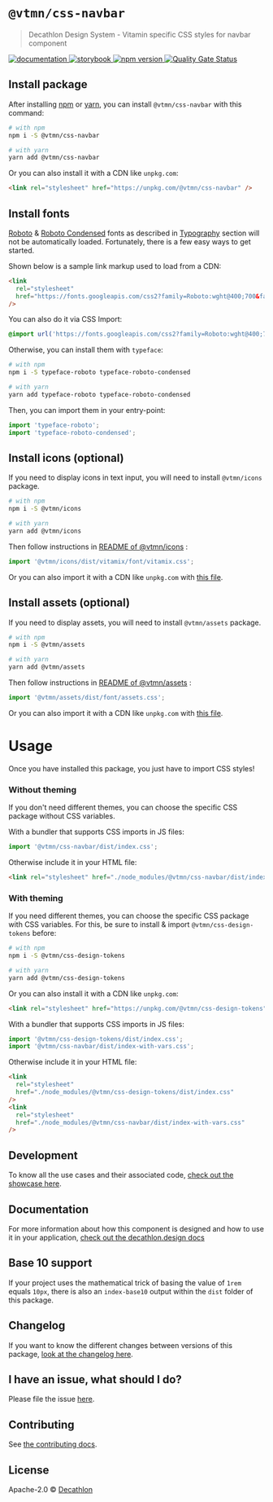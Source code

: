# `@vtmn/css-navbar`

> Decathlon Design System - Vitamin specific CSS styles for navbar component

<a href="https://www.decathlon.design/726f8c765/p/46ee45-navbar-beta/b/136a45">
<img src="https://img.shields.io/badge/decathlon.design-docs-007dbc" alt="documentation" />
</a>
<a href="https://decathlon.github.io/vitamin-web/@vtmn/showcase-css/?path=/docs/components-navbar--overview">
<img src="https://img.shields.io/badge/storybook-css-d891bc?style=flat&logo=storybook" alt="storybook" />
</a>
<a href="https://www.npmjs.com/package/@vtmn/css-navbar">
<img src="https://img.shields.io/npm/v/@vtmn/css-navbar?style=flat&logo=npm" alt="npm version" />
</a>
<a href="https://sonarcloud.io/dashboard?id=decathlon_vitamin-web_css">
<img src="https://sonarcloud.io/api/project_badges/measure?project=decathlon_vitamin-web_css&metric=alert_status" alt="Quality Gate Status" />
</a>

## Install package

After installing [npm](https://docs.npmjs.com/downloading-and-installing-node-js-and-npm) or [yarn](https://yarnpkg.com/en/docs/install), you can install `@vtmn/css-navbar` with this command:

```sh
# with npm
npm i -S @vtmn/css-navbar

# with yarn
yarn add @vtmn/css-navbar
```

Or you can also install it with a CDN like `unpkg.com`:

```html
<link rel="stylesheet" href="https://unpkg.com/@vtmn/css-navbar" />
```

## Install fonts

[Roboto](https://fonts.google.com/specimen/Roboto) & [Roboto Condensed](https://fonts.google.com/specimen/Roboto+Condensed) fonts as described in [Typography](https://www.decathlon.design/726f8c765/v/0/p/860e14-typography) section will not be automatically loaded. Fortunately, there is a few easy ways to get started.

Shown below is a sample link markup used to load from a CDN:

```html
<link
  rel="stylesheet"
  href="https://fonts.googleapis.com/css2?family=Roboto:wght@400;700&family=Roboto+Condensed:ital,wght@0,400;0,700;1,700&display=swap"
/>
```

You can also do it via CSS Import:

```css
@import url('https://fonts.googleapis.com/css2?family=Roboto:wght@400;700&family=Roboto+Condensed:ital,wght@0,400;0,700;1,700&display=swap');
```

Otherwise, you can install them with `typeface`:

```sh
# with npm
npm i -S typeface-roboto typeface-roboto-condensed

# with yarn
yarn add typeface-roboto typeface-roboto-condensed
```

Then, you can import them in your entry-point:

```javascript
import 'typeface-roboto';
import 'typeface-roboto-condensed';
```

## Install icons (optional)

If you need to display icons in text input, you will need to install `@vtmn/icons` package.

```sh
# with npm
npm i -S @vtmn/icons

# with yarn
yarn add @vtmn/icons
```

Then follow instructions in [README of @vtmn/icons](https://www.npmjs.com/package/@vtmn/icons) :

```javascript
import '@vtmn/icons/dist/vitamix/font/vitamix.css';
```

Or you can also import it with a CDN like `unpkg.com` with [this file](https://unpkg.com/@vtmn/icons/dist/vitamix/font/vitamix.css).

## Install assets (optional)

If you need to display assets, you will need to install `@vtmn/assets` package.

```sh
# with npm
npm i -S @vtmn/assets

# with yarn
yarn add @vtmn/assets
```

Then follow instructions in [README of @vtmn/assets](https://www.npmjs.com/package/@vtmn/assets) :

```javascript
import '@vtmn/assets/dist/font/assets.css';
```

Or you can also import it with a CDN like `unpkg.com` with [this file](https://unpkg.com/@vtmn/assets/dist/font/assets.css).

# Usage

Once you have installed this package, you just have to import CSS styles!

### Without theming

If you don't need different themes, you can choose the specific CSS package without CSS variables.

With a bundler that supports CSS imports in JS files:

```javascript
import '@vtmn/css-navbar/dist/index.css';
```

Otherwise include it in your HTML file:

```html
<link rel="stylesheet" href="./node_modules/@vtmn/css-navbar/dist/index.css" />
```

### With theming

If you need different themes, you can choose the specific CSS package with CSS variables. For this, be sure to install & import `@vtmn/css-design-tokens` before:

```sh
# with npm
npm i -S @vtmn/css-design-tokens

# with yarn
yarn add @vtmn/css-design-tokens
```

Or you can also install it with a CDN like `unpkg.com`:

```html
<link rel="stylesheet" href="https://unpkg.com/@vtmn/css-design-tokens" />
```

With a bundler that supports CSS imports in JS files:

```javascript
import '@vtmn/css-design-tokens/dist/index.css';
import '@vtmn/css-navbar/dist/index-with-vars.css';
```

Otherwise include it in your HTML file:

```html
<link
  rel="stylesheet"
  href="./node_modules/@vtmn/css-design-tokens/dist/index.css"
/>
<link
  rel="stylesheet"
  href="./node_modules/@vtmn/css-navbar/dist/index-with-vars.css"
/>
```

## Development

To know all the use cases and their associated code, [check out the showcase here](https://decathlon.github.io/vitamin-web/@vtmn/showcase-css/index.html?path=/docs/components-navbar--overview).

## Documentation

For more information about how this component is designed and how to use it in your application, [check out the decathlon.design docs](https://www.decathlon.design/726f8c765/p/46ee45-navbar-beta/b/136a45)

## Base 10 support

If your project uses the mathematical trick of basing the value of `1rem` equals `10px`, there is also an `index-base10` output within the `dist` folder of this package.

## Changelog

If you want to know the different changes between versions of this package, [look at the changelog here](https://github.com/Decathlon/vitamin-web/blob/main/packages/sources/css/src/components/navbar/CHANGELOG.md).

## I have an issue, what should I do?

Please file the issue [here](https://github.com/Decathlon/vitamin-web/issues/new).

## Contributing

See [the contributing docs](https://github.com/Decathlon/vitamin-web/blob/main/CONTRIBUTING.md).

## License

Apache-2.0 © [Decathlon](https://github.com/Decathlon)
